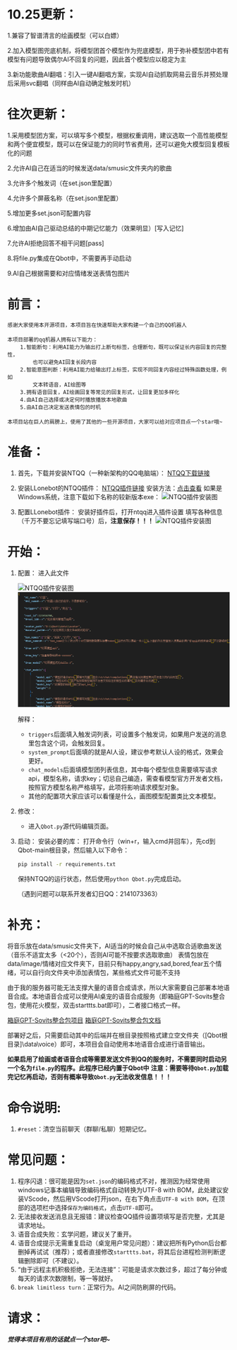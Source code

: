# 10.25更新：
1.兼容了智谱清言的绘画模型（可以白嫖）

2.加入模型图兜底机制，将模型团首个模型作为兜底模型，用于弥补模型团中若有模型有问题导致偶尔AI不回复的问题，因此首个模型应以稳定为主

3.新功能歌曲AI翻唱：引入一键AI翻唱方案，实现AI自动抓取网易云音乐并预处理后采用svc翻唱（同样由AI自动确定触发时机）


# 往次更新：
1.采用模型团方案，可以填写多个模型，根据权重调用，建议选取一个高性能模型和两个便宜模型，既可以在保证能力的同时节省费用，还可以避免大模型回复模板化的问题

2.允许AI自己在适当的时候发送data/smusic文件夹内的歌曲

3.允许多个触发词（在set.json里配置）

4.允许多个屏蔽名称（在set.json里配置）

5.增加更多set.json可配置内容

6.增加由AI自己驱动总结的中期记忆能力（效果明显）[写入记忆]

7.允许AI拒绝回答不相干问题[pass]

8.将file.py集成在Qbot中，不需要再手动启动

9.AI自己根据需要和对应情绪发送表情包图片


# 前言：
    感谢大家使用本开源项目，本项目旨在快速帮助大家构建一个自己的QQ机器人

    本项目部署的qq机器人拥有以下能力：
        1.智能断句：利用AI能力为输出打上断句标签，合理断句，既可以保证长内容回复的完整性，
            也可以避免AI回复长段内容
        2.智能意图判断：利用AI能力给输出打上标签，实现不同回复内容经过特殊函数处理，例如
            文本转语音，AI绘图等
        3.拥有语音回复，AI绘画回复等常见的回复形式，让回复更加多样化
        4.由AI自己选择或决定何时播放播放本地歌曲
        5.由AI自己决定发送表情包的时机

    本项目站在巨人的肩膀上，使用了其他的一些开源项目，大家可以给对应项目点一个star哦~
# 准备：

1. 首先，下载并安装NTQQ（一种新架构的QQ电脑端）：
   [NTQQ下载链接](https://im.qq.com/pcqq/index.shtml)

2. 安装LLonebot的NTQQ插件：
   [NTQQ插件链接](https://github.com/LLOneBot/LLOneBot)
   安装方法：[点击查看](https://llonebot.github.io/zh-CN/guide/getting-started)
   如果是Windows系统，注意下载如下名称的较新版本exe：
    ![NTQQ插件安装图](source/1.png)

3. 配置LLonebot插件：
   安装好插件后，打开ntqq进入插件设置
   填写各种信息（千万不要忘记填写端口号）后，**注意保存！！！**
    ![NTQQ插件安装图](source/2.png)

# 开始：

1. 配置：
   进入此文件
   
    ![NTQQ插件安装图](source/3.png)
    ![NTQQ插件安装图](source/4.png)

   解释：
   - `triggers`后面填入触发词列表，可设置多个触发词，如果用户发送的消息里包含这个词，会触发回复。
   - `system_prompt`后面填的就是AI人设，建议参考默认人设的格式，效果会更好。
   - `chat_models`后面填模型团列表信息，其中每个模型信息需要填写请求api，模型名称，请求key；切忌自己编造，需查看模型官方开发者文档，按照官方模型名称严格填写，此项将影响请求模型对象。
   - 其他的配置项大家应该可以看懂是什么，画图模型配置类比文本模型。

2. 修改：
   - 进入`Qbot.py`源代码编辑页面。

3. 启动：
   安装必要的库：
   打开命令行（win+r，输入cmd并回车），先cd到Qbot-main根目录，然后输入以下命令：
   ```cmd
   pip install -r requirements.txt
   ```
   保持NTQQ的运行状态，然后使用`python Qbot.py`完成启动。

   （遇到问题可以联系开发者幻日QQ：2141073363）

# 补充：
将音乐放在data/smusic文件夹下，AI适当的时候会自己从中选取合适歌曲发送（音乐不适宜太多（<20个），否则AI可能不按要求选取歌曲）
表情包放在data/image/情绪对应文件夹下，目前只有happy,angry,sad,bored,fear五个情绪，可以自行向文件夹中添加表情包，某些格式文件可能不支持

由于我的服务器可能无法支撑大量的语音合成请求，所以大家需要自己部署本地语音合成。本地语音合成可以使用AI桌宠的语音合成服务（即箱庭GPT-Sovits整合包，使用花火模型，双击starttts.bat即可），二者接口格式一样。

[箱庭GPT-Sovits整合包项目](https://github.com/X-T-E-R/GPT-SoVITS-Inference)
[箱庭GPT-Sovits整合包文档](https://www.yuque.com/xter/zibxlp/kkicvpiogcou5lgp)

部署好之后，只需要启动其中的后端并在根目录按照格式建立空文件夹（[Qbot根目录]\data\voice）即可，本项目会自动使用本地语音合成进行语音输出。

**如果启用了绘画或者语音合成等需要发送文件到QQ的服务时，不需要同时启动另一个名为`file.py`的程序。此程序已经内置于Qbot中**
**注意：需要等待`Qbot.py`加载完记忆再启动，否则有概率导致`Qbot.py`无法收发信息！！！**

# 命令说明:
1. `#reset`：清空当前聊天（群聊/私聊）短期记忆。


# 常见问题：
1. 程序闪退：很可能是因为`set.json`的编码格式不对，推测因为经常使用windows记事本编辑导致编码格式自动转换为UTF-8 with BOM，此处建议安装VScode，然后用VScode打开json，在右下角点击`UTF-8 with BOM`，在顶部的选项栏中选择`保存为编码格式`，点击`UTF-8`即可。
2. 无法接收发送消息且无报错：建议检查QQ插件设置项填写是否完整，尤其是请求地址。
3. 语音合成失败：玄学问题，建议关了重开。
4. 语音合成提示无需重复启动（桌宠用户常见问题）：建议把所有Python后台都删掉再试试（推荐）；或者直接修改`starttts.bat`，将其后台进程检测判断逻辑删除即可（不建议）。
5. “由于远程主机积极拒绝，无法连接”：可能是请求次数过多，超过了每分钟或每天的请求次数限制，等一等就好。
6. `break limitless turn`：正常行为。AI之间防刷屏的代码。

# 请求：
***觉得本项目有用的话就点一个star吧~***
